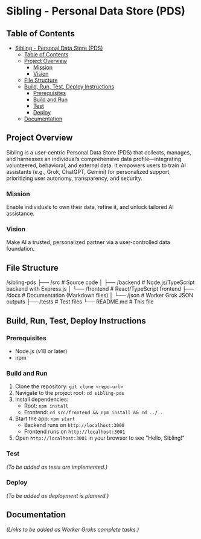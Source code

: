 # Sibling - Personal Data Store (PDS)

## Table of Contents
- [Sibling - Personal Data Store (PDS)](#sibling---personal-data-store-pds)
  - [Table of Contents](#table-of-contents)
  - [Project Overview](#project-overview)
    - [Mission](#mission)
    - [Vision](#vision)
  - [File Structure](#file-structure)
  - [Build, Run, Test, Deploy Instructions](#build-run-test-deploy-instructions)
    - [Prerequisites](#prerequisites)
    - [Build and Run](#build-and-run)
    - [Test](#test)
    - [Deploy](#deploy)
  - [Documentation](#documentation)

## Project Overview
Sibling is a user-centric Personal Data Store (PDS) that collects, manages, and harnesses an individual’s comprehensive data profile—integrating volunteered, behavioral, and external data. It empowers users to train AI assistants (e.g., Grok, ChatGPT, Gemini) for personalized support, prioritizing user autonomy, transparency, and security.

### Mission
Enable individuals to own their data, refine it, and unlock tailored AI assistance.

### Vision
Make AI a trusted, personalized partner via a user-controlled data foundation.

## File Structure
/sibling-pds
├── /src           # Source code
│   ├── /backend   # Node.js/TypeScript backend with Express.js
│   └── /frontend  # React/TypeScript frontend
├── /docs          # Documentation (Markdown files)
│   └── /json      # Worker Grok JSON outputs
├── /tests         # Test files
└── README.md      # This file


## Build, Run, Test, Deploy Instructions
### Prerequisites
- Node.js (v18 or later)
- npm

### Build and Run
1. Clone the repository: `git clone <repo-url>`
2. Navigate to the project root: `cd sibling-pds`
3. Install dependencies:
   - Root: `npm install`
   - Frontend: `cd src/frontend && npm install && cd ../..`
4. Start the app: `npm start`
   - Backend runs on `http://localhost:3000`
   - Frontend runs on `http://localhost:3001`
5. Open `http://localhost:3001` in your browser to see "Hello, Sibling!"

### Test
*(To be added as tests are implemented.)*

### Deploy
*(To be added as deployment is planned.)*

## Documentation
*(Links to be added as Worker Groks complete tasks.)*